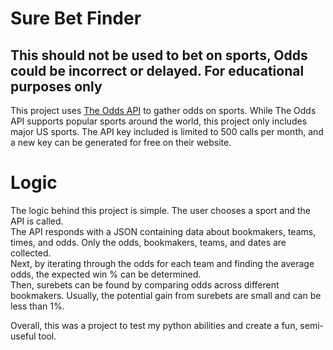 # Sure Bet Finder
## This should not be used to bet on sports, Odds could be incorrect or delayed. For educational purposes only

This project uses [The Odds API](https://the-odds-api.com/) to gather odds on sports. While The Odds API supports popular sports around the world, this project only includes major US sports. The API key included is limited to 500 calls per month, and a new key can be generated for free on their website.

# Logic
The logic behind this project is simple. The user chooses a sport and the API is called.  
The API responds with a JSON containing data about bookmakers, teams, times, and odds. 
Only the odds, bookmakers, teams, and dates are collected.  
Next, by iterating through the odds for each team and finding the average odds, the expected win % can be determined.    
Then, surebets can be found by comparing odds across different bookmakers. Usually, the potential gain from surebets are small and can be less than 1%. 
  
Overall, this was a project to test my python abilities and create a fun, semi-useful tool.
